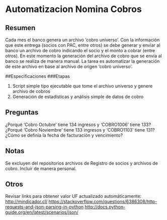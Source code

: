 # Automatizacion Nomina Cobros

## Resumen
Cada mes el banco genera un archivo ‘cobro universo’. Con la información que este entrega (socios con PAC, entre otros) se debe generar y enviar al banco un archivo de cobro indicando el socio y el monto a cobrar (entre otros). En este momento la generación del archivo de cobro que se envía al banco se realiza de manera manual. La tarea es automatizar la generación de este archivo en base al archivo de origen ‘cobro universo’.

##Especificaciones
###Etapas
1. Script simple tipo ejecutable que tome el archivo universo y genere archivo de cobros
2. Generación de estadísticas y análisis simple de datos de cobro

## Preguntas
¿Porqué ‘Cobro Octubre’ tiene 134 ingresos y ‘COBRO1006’ tiene 133?
¿Porqué ‘Cobro Noviembre’ tiene 133 ingresos y ‘COBRO1103’ tiene 131?
¿Cómo se definía la fecha de facturación y vencimiento?

## Notas
Se excluyen del repositorios archivos de Registro de socios y archivos de cobro. Incluir de manera personal.

## Otros
Revisar links para obtener valor UF actualizado automáticamente:
http://mindicador.cl/
https://stackoverflow.com/questions/6386308/http-requests-and-json-parsing-in-python
http://docs.python-guide.org/en/latest/scenarios/json/
